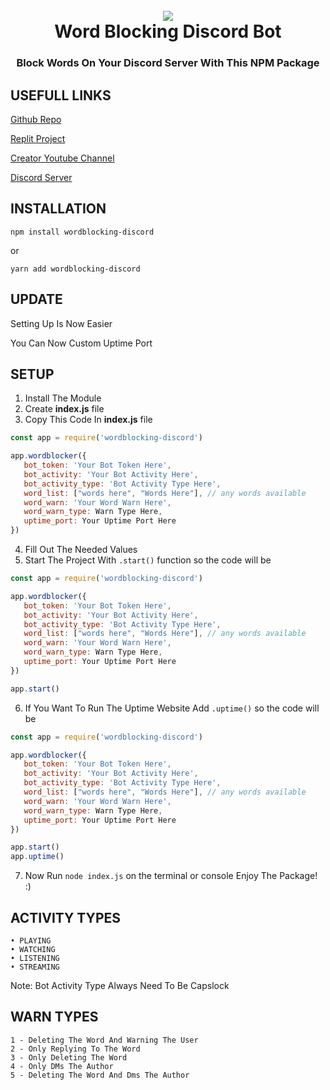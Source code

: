 <h1 align="center">
 <br>
  <a href="https://discord.gg/ymsDeHAMPY"><img src="https://encrypted-tbn0.gstatic.com/images?q=tbn:ANd9GcQzwsS8JzhEGvoeDv2iaQ8F_nUpspxflcbsFhJVbm9oiJpHdK_Q2v8zzIo&s=10"></a>
  <br>
  Word Blocking Discord Bot
</h1>

<h3 align=center>Block Words On Your Discord Server With This NPM Package</h3>

## USEFULL LINKS
[Github Repo](https://github.com/FilipinoAkoShaders/wordblocking-discord/)

[Replit Project](https://replit.com/@Filipinoako/wordblocking-discord)

[Creator Youtube Channel](https://youtube.com/c/FilipinoAkoYT)

[Discord Server](https://discord.gg/ymsDeHAMPY)

## INSTALLATION
```npm install wordblocking-discord```

or

```yarn add wordblocking-discord```

## UPDATE

Setting Up Is Now Easier

You Can Now Custom Uptime Port

## SETUP

1. Install The Module
2. Create **index.js** file
3. Copy This Code In **index.js** file
```js
const app = require('wordblocking-discord')

app.wordblocker({
   bot_token: 'Your Bot Token Here',
   bot_activity: 'Your Bot Activity Here',
   bot_activity_type: 'Bot Activity Type Here',
   word_list: ["words here", "Words Here"], // any words available
   word_warn: 'Your Word Warn Here',
   word_warn_type: Warn Type Here,
   uptime_port: Your Uptime Port Here
})
```
4. Fill Out The Needed Values
5. Start The Project With ```.start()``` function so the code will be
```js
const app = require('wordblocking-discord')

app.wordblocker({
   bot_token: 'Your Bot Token Here',
   bot_activity: 'Your Bot Activity Here',
   bot_activity_type: 'Bot Activity Type Here',
   word_list: ["words here", "Words Here"], // any words available
   word_warn: 'Your Word Warn Here',
   word_warn_type: Warn Type Here,
   uptime_port: Your Uptime Port Here
})

app.start()
```
6. If You Want To Run The Uptime Website Add ```.uptime()``` so the code will be
```js
const app = require('wordblocking-discord')

app.wordblocker({
   bot_token: 'Your Bot Token Here',
   bot_activity: 'Your Bot Activity Here',
   bot_activity_type: 'Bot Activity Type Here',
   word_list: ["words here", "Words Here"], // any words available
   word_warn: 'Your Word Warn Here',
   word_warn_type: Warn Type Here,
   uptime_port: Your Uptime Port Here
})

app.start()
app.uptime()
```
7. Now Run ```node index.js``` on the terminal or console
Enjoy The Package! :)

## ACTIVITY TYPES
```
• PLAYING
• WATCHING
• LISTENING
• STREAMING
```
Note: Bot Activity Type Always Need To Be Capslock

## WARN TYPES
```
1 - Deleting The Word And Warning The User
2 - Only Replying To The Word
3 - Only Deleting The Word
4 - Only DMs The Author
5 - Deleting The Word And Dms The Author
```
